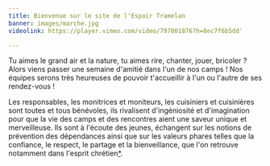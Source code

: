 ```yaml
---
title: Bienvenue sur le site de l'Espoir Tramelan
banner: images/marche.jpg
videolink: https://player.vimeo.com/video/797001876?h=8ec7f6b5dd'

---
```

Tu aimes le grand air et la nature, tu aimes rire, chanter, jouer, bricoler ? Alors viens passer une semaine d'amitié dans l'un de nos camps ! Nos équipes serons très heureuses de pouvoir t'accueillir à l'un ou l'autre de ses rendez-vous !

Les responsables, les monitrices et moniteurs, les cuisiniers et cuisinières sont toutes et tous bénévoles, ils rivalisent d'ingéniosité et d'imagination pour que la vie des camps et des rencontres aient une saveur unique et merveilleuse. Ils sont à l'écoute des jeunes, échangent sur les notions de prévention des dépendances ainsi que sur les valeurs phares telles que la confiance, le respect, le partage et la bienveillance, que l'on retrouve notamment dans l'esprit chrétien[*](https://espoir-tramelan.ch/faq/espoir-un-mouvement-chretien/).